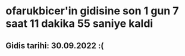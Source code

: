 # ofarukbicer'in gidisine son 1 gun 7 saat 11 dakika 55 saniye kaldi

## Gidis tarihi: 30.09.2022 :(